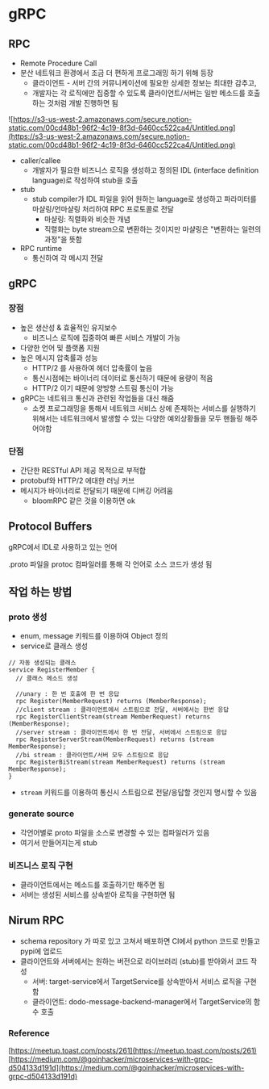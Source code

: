 # gRPC

## RPC

- Remote Procedure Call
- 분산 네트워크 환경에서 조금 더 편하게 프로그래밍 하기 위해 등장
    - 클라이언트 - 서버 간의 커뮤니케이션에 필요한 상세한 정보는 최대한 감추고,
    - 개발자는 각 로직에만 집중할 수 있도록 클라이언트/서버는 일반 메소드를 호출하는 것처럼 개발 진행하면 됨

![https://s3-us-west-2.amazonaws.com/secure.notion-static.com/00cd48b1-96f2-4c19-8f3d-6460cc522ca4/Untitled.png](https://s3-us-west-2.amazonaws.com/secure.notion-static.com/00cd48b1-96f2-4c19-8f3d-6460cc522ca4/Untitled.png)

- caller/callee
    - 개발자가 필요한 비즈니스 로직을 생성하고 정의된 IDL (interface definition language)로 작성하여 stub을 호출
- stub
    - stub compiler가 IDL 파일을 읽어 원하는 language로 생성하고 파라미터를 마샬링/언마샬링 처리하여 RPC 프로토콜로 전달
        - 마샬링: 직렬화와 비슷한 개념
        - 직렬화는 byte stream으로 변환하는 것이지만 마샬링은 "변환하는 일련의 과정"을 뜻함
- RPC runtime
    - 통신하여 각 메시지 전달

## gRPC

### 장점

- 높은 생산성 & 효율적인 유지보수
    - 비즈니스 로직에 집중하여 빠른 서비스 개발이 가능
- 다양한 언어 및 플랫폼 지원
- 높은 메시지 압축률과 성능
    - HTTP/2 를 사용하여 헤더 압축률이 높음
    - 통신시점에는 바이너리 데이터로 통신하기 때문에 용량이 적음
    - HTTP/2 이기 때문에 양방향 스트림 통신이 가능
- gRPC는 네트워크 통신과 관련된 작업들을 대신 해줌
    - 소켓 프로그래밍을 통해서 네트워크 서비스 상에 존재하는 서비스를 실행하기 위해서는 네트워크에서 발생할 수 있는 다양한 예외상황들을 모두 핸들링 해주어야함

### 단점

- 간단한 RESTful API 제공 목적으로 부적합
- protobuf와 HTTP/2 에대한 러닝 커브
- 메시지가 바이너리로 전달되기 때문에 디버깅 어려움
    - bloomRPC 같은 것을 이용하면 ok

## Protocol Buffers

gRPC에서 IDL로 사용하고 있는 언어

.proto 파일을 protoc 컴파일러를 통해 각 언어로 소스 코드가 생성 됨

## 작업 하는 방법

### proto 생성

- enum, message 키워드를 이용하여 Object 정의
- service로 클래스 생성

```
// 자동 생성되는 클래스
service RegisterMember {
  // 클래스 메소드 생성

  //unary : 한 번 호출에 한 번 응답
  rpc Register(MemberRequest) returns (MemberResponse);
  //client stream : 클라이언트에서 스트림으로 전달, 서버에서는 한번 응답
  rpc RegisterClientStream(stream MemberRequest) returns (MemberResponse);
  //server stream : 클라이언트에서 한 번 전달, 서버에서 스트림으로 응답
  rpc RegisterServerStream(MemberRequest) returns (stream MemberResponse);
  //bi stream : 클라이언트/서버 모두 스트림으로 응답
  rpc RegisterBiStream(stream MemberRequest) returns (stream MemberResponse);
}
```

- `stream` 키워드를 이용하여 통신시 스트림으로 전달/응답할 것인지 명시할 수 있음

### generate source

- 각언어별로 proto 파일을 소스로 변경할 수 있는 컴파일러가 있음
- 여기서 만들어지는게 stub

### 비즈니스 로직 구현

- 클라이언트에서는 메소드를 호출하기만 해주면 됨
- 서버는 생성된 서비스를 상속받아 로직을 구현하면 됨


## Nirum RPC

- schema repository 가 따로 있고 고쳐서 배포하면 CI에서 python 코드로 만들고 pypi에 업로드
- 클라이언트와 서버에서는 원하는 버전으로 라이브러리 (stub)를 받아와서 코드 작성
    - 서버: target-service에서 TargetService를 상속받아서 서비스 로직을 구현함
    - 클라이언트: dodo-message-backend-manager에서 TargetService의 함수 호출


### Reference

[https://meetup.toast.com/posts/261](https://meetup.toast.com/posts/261)
[https://medium.com/@goinhacker/microservices-with-grpc-d504133d191d](https://medium.com/@goinhacker/microservices-with-grpc-d504133d191d)
